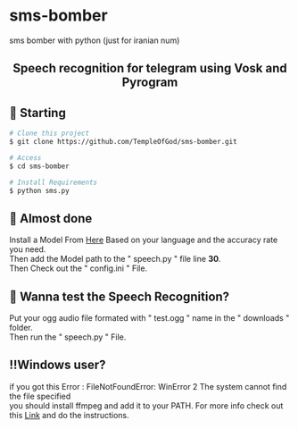 # sms-bomber
sms bomber with python (just for iranian num)
<h2 align="center">
Speech recognition for telegram using Vosk and Pyrogram
</h2>



## :checkered_flag: Starting ##

```bash
# Clone this project
$ git clone https://github.com/TempleOfGod/sms-bomber.git

# Access
$ cd sms-bomber

# Install Requirements
$ python sms.py

```

## :memo: Almost done ##

Install a Model From <a href="https://alphacephei.com/vosk/models" target="_blank">Here</a> Based on your language and the accuracy rate you need.<br>
Then add the Model path to the " speech.py " file line **30**.<br>
Then Check out the " config.ini " File.<br>


## :rocket: Wanna test the Speech Recognition? ##

Put your ogg audio file formated with " test.ogg " name in the " downloads " folder.<br>
Then run the " speech.py " File.<br>

## :bangbang:Windows user? ##

if you got this Error : FileNotFoundError: WinError 2 The system cannot find the file specified<br>
you should install ffmpeg and add it to your PATH. For more info check out this <a href="https://www.wikihow.com/Install-FFmpeg-on-Windows" target="_blank">Link</a> and do the instructions.
